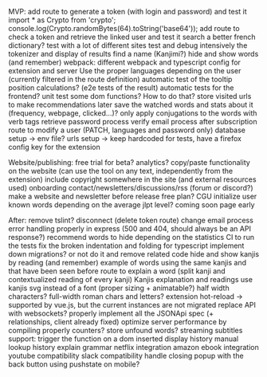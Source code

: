 MVP:
    add route to generate a token (with login and password) and test it
        import * as Crypto from 'crypto';
        console.log(Crypto.randomBytes(64).toString('base64'));
    add route to check a token and retrieve the linked user and test it
    search a better french dictionary?
    test with a lot of different sites
    test and debug intensively the tokenizer and display of results
    find a name (Kanjimi?)
    hide and show words (and remember)
    webpack: different webpack and typescript config for extension and server
    Use the proper languages depending on the user (currently filtered in the route definition)
    automatic test of the tooltip position calculations? (e2e tests of the result)
    automatic tests for the frontend? unit test some dom functions? How to do that?
    store visited urls to make recommendations later
    save the watched words and stats about it (frequency, webpage, clicked...)?
    only apply conjugations to the words with verb tags
    retrieve password process
    verify email process after subscription
    route to modify a user (PATCH, languages and password only)
    database setup -> env file?
    urls setup -> keep hardcoded for tests, have a firefox config key for the extension

Website/publishing:
    free trial for beta?
    analytics?
    copy/paste functionality on the website (can use the tool on any text, independently from the extension)
    include copyright somewhere in the site (and external resources used)
    onboarding
    contact/newsletters/discussions/rss (forum or discord?)
    make a website and newsletter before release
    free plan?
    CGU
    initialize user known words depending on the average jlpt level?
    coming soon page early

After:
    remove tslint?
    disconnect (delete token route)
    change email process
    error handling properly in express (500 and 404, should always be an API response?)
    recommend words to hide depending on the statistics
    CI to run the tests
    fix the broken indentation and folding for typescript
    implement down migrations? or not do it and remove related code
    hide and show kanjis by reading (and remember)
    example of words using the same kanjis and that have been seen before
    route to explain a word (split kanji and contextualized reading of every kanji)
    Kanjis explanation and readings
    use kanjis svg instead of a font (proper sizing + animatable?)
    half width characters? full-width roman chars and letters?
    extension hot-reload -> supported by vue.js, but the current instances are not migrated
    replace API with websockets?
    properly implement all the JSONApi spec (+ relationships, client already fixed)
    optimize server performance by compiling properly
    counters?
    store unfound words?
    streaming subtitles support: trigger the function on a dom inserted
    display history
    manual lookup history
    explain grammar
    netflix integration
    amazon ebook integration
    youtube compatibility
    slack compatibility
    handle closing popup with the back button using pushstate on mobile?
